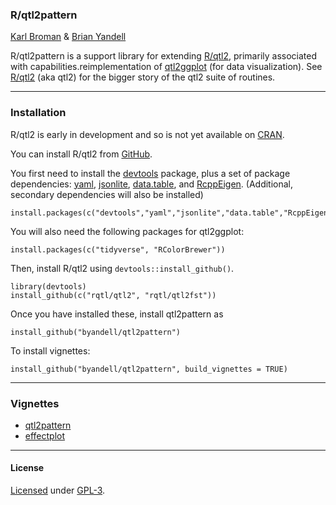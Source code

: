 ### R/qtl2pattern

[Karl Broman](http://kbroman.org) & [Brian Yandell](http://www.stat.wisc.edu/~yandell)

R/qtl2pattern is a support library for extending [R/qtl2](http://kbroman.org/qtl2), primarily associated with capabilities.reimplementation of [qtl2ggplot](https://github.com/byandell/qtl2ggplot) (for data visualization). See
[R/qtl2](http://kbroman.org/qtl2) (aka qtl2) for the bigger story of the qtl2 suite of routines.

---

### Installation

R/qtl2 is early in development and so is not yet available on
[CRAN](http://cran.r-project.org).

You can install R/qtl2 from [GitHub](https://github.com/rqtl).

You first need to install the
[devtools](https://github.com/hadley/devtools) package, plus a set of
package dependencies: [yaml](https://cran.r-project.org/package=yaml),
[jsonlite](https://cran.r-project.org/package=jsonlite),
[data.table](https://cran.r-project.org/package=data.table),
and [RcppEigen](https://github.com/RcppCore/RcppEigen).
(Additional, secondary dependencies will also be installed)

    install.packages(c("devtools","yaml","jsonlite","data.table","RcppEigen","fst"))

You will also need the following packages for qtl2ggplot:

    install.packages(c("tidyverse", "RColorBrewer"))

Then, install R/qtl2 using `devtools::install_github()`.

    library(devtools)
    install_github(c("rqtl/qtl2", "rqtl/qtl2fst"))

Once you have installed these, install qtl2pattern as

    install_github("byandell/qtl2pattern")
    
To install vignettes:

    install_github("byandell/qtl2pattern", build_vignettes = TRUE)

---

### Vignettes

- [qtl2pattern](https://github.com/byandell/qtl2pattern/blob/master/vignettes/qtl2pattern.Rmd)
- [effectplot](https://github.com/byandell/qtl2pattern/blob/master/vignettes/effectplot.Rmd)

---

#### License

[Licensed](License.md) under [GPL-3](http://www.r-project.org/Licenses/GPL-3).
